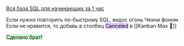 [Вся база SQL для начинающих за 1 час](https://www.youtube.com/watch?v=5sG9kmXYsKU&t=4133s)

Если нужно повторить по-быстрому SQL, видос огонь
Чекни фоном
Если не нравится, то добавь в столбец <mark style="background: #D2B3FFA6;">Canceled</mark> в [[Kanban Max 💢]]

<mark style="background: #BBFABBA6;">Сделано брат!</mark>